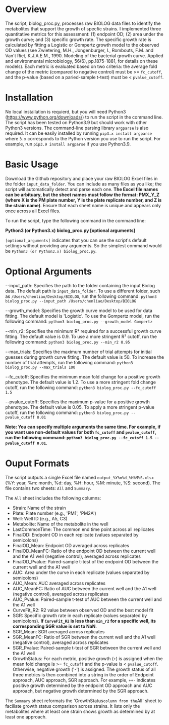 # Overview
The script, biolog_proc.py, processes raw BIOLOG data files to identify the metabolites that support the growth of specfic strains. I implemented three quantitative metrics for this assessment: (1) endpoint OD; (2) area under the growth curve; and (3) specific growth rate. The specific growth rate is calculated by fitting a Logistic or Gompertz growth model to the observed OD values (see Zwietering, M.H., Jongenburger, I., Rombouts, F.M. and Van't Riet, K.J.A.E.M., 1990. Modeling of the bacterial growth curve. Applied and environmental microbiology, 56(6), pp.1875-1881, for details on these models). Each metric is evaluated based on two criteria: the average fold change of the metric (compared to negative control) must be >= `fc_cutoff`, and the p-value (based on a paried-sample t-test) must be < `pvalue_cutoff`.

# Installation
No local installation is requierd, but you will need Python3 (https://www.python.org/downloads/) to run the script in the command line. The script has been tested on Python3.9 but should work with other Python3 versions. The command-line parsing library `argparse` is also required. It can be easily installed by running `pip3.x install argparse` where `3.x` corresponds to the Python version you use to run the script. For example, run `pip3.9 install argparse` if you use Python3.9.

# Basic Usage
Download the Github repository and place your raw BIOLOG Excel files in the folder `input_data_folder`. You can include as many files as you like; the script will automatically detect and parse each one. __The Excel file names can be arbituary, but the sheet names must follow the format: PMX_Y_Z (where X is the PM plate number, Y is the plate replicate number, and Z is the strain name)__. Ensure that each sheet name is unique and appears only once across all Excel files.

To run the script, type the following command in the command line:

__Python3 (or Python3.x) biolog_proc.py [optional arguments]__

`[optional_arguments]` indicates that you can use the script's default settings without providing any arguments. So the simplest command would be `Python3 (or Python3.x) biolog_proc.py`.

# Optional Arguments
--input_path: Specifies the path to the folder containing the input Biolog data. The default path is `input_data_folder`.
To use a different folder, such as `/Users/chenliao/Desktop/BIOLOG`, run the following command:
`python3 biolog_proc.py --input_path /Users/chenliao/Desktop/BIOLOG`

--growth_model: Specifies the growth curve model to be used for data fitting. The default model is 'Logistic'.
To use the Gompertz model, run the following command:
`python3 biolog_proc.py --growth_model Gompertz`

--min_r2: Specifies the minimum R² required for a successful growth curve fitting. The default value is 0.9.
To use a more stringent R² cutoff, run the following command:
`python3 biolog_proc.py --min_r2 0.95`

--max_trials: Specifies the maximum number of trial attempts for initial guesses during growth curve fitting. The default value is 50.
To increase the number of trial attempts, run the following command:
`python3 biolog_proc.py --max_trials 100`

--fc_cutoff: Specifies the minimum mean fold change for a positive growth phenotype. The default value is 1.2.
To use a more stringent fold change cutoff, run the following command:
`python3 biolog_proc.py --fc_cutoff 1.5`

--pvalue_cutoff: Specifies the maximum p-value for a positive growth phenotype. The default value is 0.05.
To apply a more stringent p-value cutoff, run the following command:
`python3 biolog_proc.py --pvalue_cutoff 0.01`

__Note: You can specify multiple arguments the same time. For example, if you want use non-default values for both `fc_cutoff` and `pvalue_cutoff`, run the following command: `python3 biolog_proc.py --fc_cutoff 1.5 --pvalue_cutoff 0.01`.__

# Ouput Formats
The script outputs a single Excel file named `output_%Y%m%d_%H%M%S.xlsx` (%Y: year, %m: month, %d: day, %H: hour, %M: minute, %S: second). The file contains two sheets: `All` and `Summary`.

The `All` sheet includes the following columns:
- Strain: Name of the strain
- Plate: Plate number (e.g., 'PM1', 'PM2A')
- Well: Well ID (e.g., A5, C3)
- Metabolite: Name of the metabolite in the well
- LastCommonTime: The common end time point across all replicates
- FinalOD: Endpoint OD in each replicate (values separated by semicolons)
- FinalOD_Mean: Endpoint OD averaged across replicates
- FinalOD_MeanFC: Ratio of the endpoint OD between the current well and the A1 well (negative control), averaged across replicates
- FinalOD_Pvalue: Paired-sample t-test of the endpoint OD between the current well and the A1 well
- AUC: Area under the curve in each replicate	(values separated by semicolons)
- AUC_Mean: AUC averaged across replicates
- AUC_MeanFC: Ratio of AUC between the current well and the A1 well (negative control), averaged across replicates
- AUC_Pvalue: Paired-sample t-test of AUC between the current well and the A1 well
- CurveFit_R2: R2 value between observed OD and the best model fit
- SGR: Specific growth rate in each replicate (values separated by semicolons). __If `CurveFit_R2` is less than `min_r2` for a specific well, its corresponding SGR value is set to NaN__.
- SGR_Mean: SGR averaged across replicates
- SGR_MeanFC: Ratio of SGR between the current well and the A1 well (negative control), averaged across replicates
- SGR_Pvalue: Paired-sample t-test of SGR between the current well and the A1 well
- GrowthStatus: For each metric, positive growth (`+`) is assigned when the mean fold change is >= `fc_cutoff` and the p-value is < `pvalue_cutoff`. Otherwise, negative growth ('-') is assigned. The growth status of all three metrics is then combined into a string in the order of Endpoint approach, AUC approach, SGR approach. For example, `++-` indicates positive growth determined by the endpoint OD approach and AUC approach, but negative growth determined by the SGR approach.

The `Summary` sheet reformats the 'GrowthStatus` column from the `All` sheet to faciliate growth status comparison across strains. It lists only the metabolites where at least one strain shows growth as determined by at least one approach.
